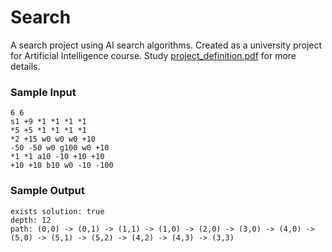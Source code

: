 # Search
A search project using AI search algorithms. Created as a university project for Artificial Intelligence course. Study [project_definition.pdf](https://github.com/sajjadroudi/AI-search-project/blob/master/project_definition.pdf) for more details.

### Sample Input
```
6 6
s1 +9 *1 *1 *1 *1
*5 +5 *1 *1 *1 *1
*2 +15 w0 w0 w0 +10
-50 -50 w0 g100 w0 +10
*1 *1 a10 -10 +10 +10
+10 +10 b10 w0 -10 -100
```
### Sample Output
```
exists solution: true
depth: 12
path: (0,0) -> (0,1) -> (1,1) -> (1,0) -> (2,0) -> (3,0) -> (4,0) -> (5,0) -> (5,1) -> (5,2) -> (4,2) -> (4,3) -> (3,3)
```
